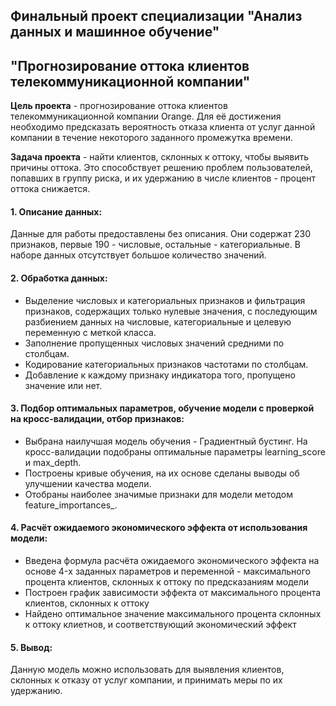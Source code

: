 Финальный проект специализации "Анализ данных и машинное обучение" 
-
"Прогнозирование оттока клиентов телекоммуникационной компании"
-----------------------------------
**Цель проекта** - прогнозирование оттока клиентов телекоммуникационной компании Orange. Для её достижения необходимо предсказать вероятность отказа клиента от услуг данной компании в течение некоторого заданного промежутка времени.  

**Задача проекта** - найти клиентов, склонных к оттоку, чтобы выявить причины оттока. Это способствует решению проблем пользователей, попавших в группу риска, и их удержанию в числе клиентов - процент оттока снижается.
#### 1. Описание данных: 
Данные для работы предоставлены без описания. Они содержат 230 признаков, первые 190 - числовые, остальные - категориальные. В наборе данных отсутствует большое количество значений.
#### 2. Обработка данных: 
* Выделение числовых и категориальных признаков и фильтрация признаков, содержащих только нулевые значения, с последующим разбиением данных на числовые, категориальные и целевую переменную с меткой класса.
* Заполнение пропущенных числовых значений средними по столбцам.
* Кодирование категориальных признаков частотами по столбцам.
* Добавление к каждому признаку индикатора того, пропущено значение или нет.
#### 3. Подбор оптимальных параметров, обучение модели с проверкой на кросс-валидации, отбор признаков:
* Выбрана наилучшая модель обучения - Градиентный бустинг. На кросс-валидации подобраны оптимальные параметры learning_score и max_depth.
* Построены кривые обучения, на их основе сделаны выводы об улучшении качества модели.
* Отобраны наиболее значимые признаки для модели методом feature_importances_.
#### 4. Расчёт ожидаемого экономического эффекта от использования модели:
* Введена формула расчёта ожидаемого экономического эффекта на основе 4-x заданных параметров и переменной - максимального процента клиентов, склонных к оттоку по предсказаниям модели
* Построен график зависимости эффекта от максимального процента клиентов, склонных к оттоку
* Найдено оптимальное значение максимального процента склонных к оттоку клиетнов, и соответствующий экономический эффект 
#### 5. Вывод:
Данную модель можно использовать для выявления клиентов, склонных к отказу от услуг компании, и принимать меры по их удержанию.
